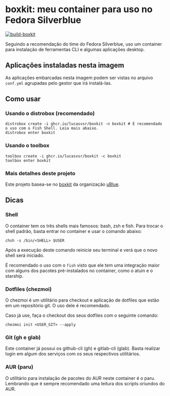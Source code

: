 # boxkit: meu container para uso no Fedora Silverblue

[![build-boxkit](https://github.com/lucasvsr/boxkit/actions/workflows/build-boxkit.yml/badge.svg)](https://github.com/lucasvsr/boxkit/actions/workflows/build-boxkit.yml)

Seguindo a recomendação do time do Fedora Silverblue, uso um container para instalação de ferramentas CLI e algumas aplicações desktop.

## Aplicações instaladas nesta imagem

As aplicações embarcadas nesta imagem podem ser vistas no arquivo `conf.yml` agrupadas pelo gestor que irá instalá-las.

## Como usar

### Usando o distrobox (recomendado)

```console
distrobox create -i ghcr.io/lucasvsr/boxkit -n boxkit # É recomendado o uso com o Fish Shell. Leia mais abaixo.
distrobox enter boxkit
```

### Usando o toolbox

```console
toolbox create -i ghcr.io/lucasvsr/boxkit -c boxkit
toolbox enter boxkit
```

### Mais detalhes deste projeto

Este projeto basea-se no [boxkit](https://github.com/ublue-os/boxkit) da organização [uBlue](https://github.com/ublue-os).

## Dicas

### Shell

O container tem os três shells mais famosos: bash, zsh e fish. Para trocar o shell padrão, basta entrar no container e usar o comando abaixo:

```console
chsh -s /bin/<SHELL> $USER
```

Após a execução deste comando reinicie seu terminal e verá que o novo shell será iniciado.

É recomendado o uso com o `fish` visto que ele tem uma integração maior com alguns dos pacotes pré-instalados no container, como o atuin e o starship.

### Dotfiles (chezmoi)

O chezmoi é um utilitário para checkout e aplicação de dotfiles que estão em um repositório git. O uso dele é recomendado. 

Caso já use, faça o checkout dos seus dotfiles com o seguinte comando:

```console
chezmoi init <USER_GIT> --apply
```

### Git (gh e glab)

Este container já possui os github-cli (gh) e gitlab-cli (glab). Basta realizar login em algum dos serviços com os seus respectivos utilitários.

### AUR (paru)

O utilitário para instalação de pacotes do AUR neste container é o paru. Lembrando que é sempre recomendado uma leitura dos scripts oriundos do AUR.
